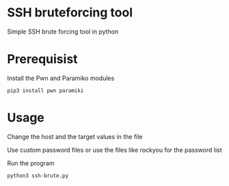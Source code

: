 # SSH bruteforcing tool
Simple SSH brute forcing tool in python

# Prerequisist

Install the Pwn and Paramiko modules

`pip3 install pwn paramiki`

# Usage 

Change the host and the target values in the file

Use custom password files or use the files like rockyou for the password list

Run the program 

`python3 ssh-brute.py`
